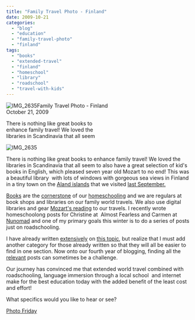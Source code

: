 ```yaml
---
title: "Family Travel Photo - Finland"
date: 2009-10-21
categories: 
  - "blog"
  - "education"
  - "family-travel-photo"
  - "finland"
tags: 
  - "books"
  - "extended-travel"
  - "finland"
  - "homeschool"
  - "library"
  - "roadschool"
  - "travel-with-kids"
---
```


 ![IMG_2635](https://pub-ac94b3f306b24c0dba4238943c97f2e1.r2.dev/6a00e5502a950788330120a63007b1970c.jpg)Family Travel Photo - Finland  
October 21, 2009

There is nothing like great books to  
enhance family travel! We loved the  
libraries in Scandinavia that all seem

<!--more-->

![IMG_2635](https://pub-ac94b3f306b24c0dba4238943c97f2e1.r2.dev/6a00e5502a950788330120a5d957de970b.jpg)

There is nothing like great books to enhance family travel! We loved the libraries in Scandinavia that all seem to also have a great selection of kid's books in English, which pleased seven year old Mozart to no end! This was a beautiful library  with lots of windows with gorgeous sea views in Finland in a tiny town on the [Aland islands](http://en.wikipedia.org/wiki/%C3%85land_Islands) that we visited [last September.](https://pub-ac94b3f306b24c0dba4238943c97f2e1.r2.dev/2009/07/family-travel-photo-finland-aland-islands-pancakes.html)

[Books](http://boards.bootsnall.com/books-for-kids-that-travel-t40710.html) are the [cornerstone](https://pub-ac94b3f306b24c0dba4238943c97f2e1.r2.dev/2007/05/kids-lit-itiner.html#more) of our [homeschooling](https://pub-ac94b3f306b24c0dba4238943c97f2e1.r2.dev/2008/07/mobile-mozart-a.html) and we are regulars at book shops and libraries on our family world travels. We also use digital libraries and gear [Mozart's reading](https://pub-ac94b3f306b24c0dba4238943c97f2e1.r2.dev/books_homeschool/) to our travels. I recently wrote homeschoolong posts for Christine at  Almost Fearless and Carmen at [Nunomad](http://www.nunomad.com/) and one of my primary goals this winter is to do a series of posts just on roadschooling.

I have already written [extensively](https://pub-ac94b3f306b24c0dba4238943c97f2e1.r2.dev/2007/05/hanging-out-roa.html) on [this topic](https://pub-ac94b3f306b24c0dba4238943c97f2e1.r2.dev/2008/09/pint-sized-pilg.html), but realize that I must add another category for those already written so that they will all be easier to find in one section. Now onto our fourth year of blogging, finding all the [relevant](https://pub-ac94b3f306b24c0dba4238943c97f2e1.r2.dev/2008/06/sagres-henry-th.html) posts can sometimes be a challenge.

Our journey has convinced me that extended world travel combined with roadschooling, language immersion through a local school  and internet make for the best education today with the added benefit of the least cost and effort!

What specifics would you like to hear or see?

[Photo Friday](http://www.deliciousbaby.com/journal/2009/oct/22/photo-friday-driving-la/)
